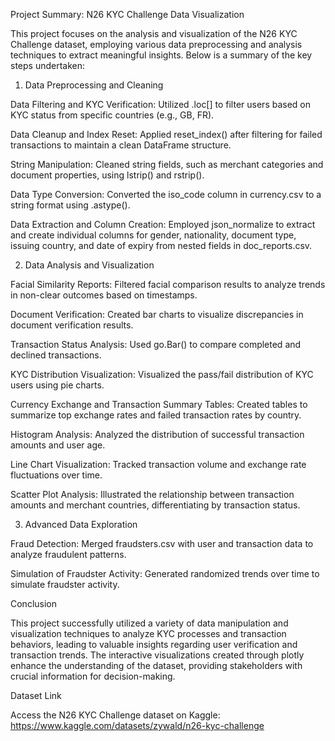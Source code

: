 Project Summary: N26 KYC Challenge Data Visualization

This project focuses on the analysis and visualization of the N26 KYC Challenge dataset, employing various data preprocessing and analysis techniques to extract meaningful insights. Below is a summary of the key steps undertaken:

1. Data Preprocessing and Cleaning

Data Filtering and KYC Verification: Utilized .loc[] to filter users based on KYC status from specific countries (e.g., GB, FR).

Data Cleanup and Index Reset: Applied reset_index() after filtering for failed transactions to maintain a clean DataFrame structure.

String Manipulation: Cleaned string fields, such as merchant categories and document properties, using lstrip() and rstrip().

Data Type Conversion: Converted the iso_code column in currency.csv to a string format using .astype().

Data Extraction and Column Creation: Employed json_normalize to extract and create individual columns for gender, nationality, document type, issuing country, and date of expiry from nested fields in doc_reports.csv.

2. Data Analysis and Visualization

Facial Similarity Reports: Filtered facial comparison results to analyze trends in non-clear outcomes based on timestamps.

Document Verification: Created bar charts to visualize discrepancies in document verification results.

Transaction Status Analysis: Used go.Bar() to compare completed and declined transactions.

KYC Distribution Visualization: Visualized the pass/fail distribution of KYC users using pie charts.

Currency Exchange and Transaction Summary Tables: Created tables to summarize top exchange rates and failed transaction rates by country.

Histogram Analysis: Analyzed the distribution of successful transaction amounts and user age.

Line Chart Visualization: Tracked transaction volume and exchange rate fluctuations over time.

Scatter Plot Analysis: Illustrated the relationship between transaction amounts and merchant countries, differentiating by transaction status.

3. Advanced Data Exploration

Fraud Detection: Merged fraudsters.csv with user and transaction data to analyze fraudulent patterns.

Simulation of Fraudster Activity: Generated randomized trends over time to simulate fraudster activity.

Conclusion

This project successfully utilized a variety of data manipulation and visualization techniques to analyze KYC processes and transaction behaviors, leading to valuable insights regarding user verification and transaction trends. The interactive visualizations created through plotly enhance the understanding of the dataset, providing stakeholders with crucial information for decision-making.

Dataset Link

Access the N26 KYC Challenge dataset on Kaggle: https://www.kaggle.com/datasets/zywald/n26-kyc-challenge

